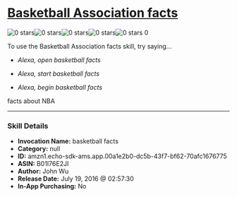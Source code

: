 # [Basketball Association facts](http://alexa.amazon.com/#skills/amzn1.echo-sdk-ams.app.00a1e2b0-dc5b-43f7-bf62-70afc1676775)
![0 stars](../../images/ic_star_border_black_18dp_1x.png)![0 stars](../../images/ic_star_border_black_18dp_1x.png)![0 stars](../../images/ic_star_border_black_18dp_1x.png)![0 stars](../../images/ic_star_border_black_18dp_1x.png)![0 stars](../../images/ic_star_border_black_18dp_1x.png) 0

To use the Basketball Association facts skill, try saying...

* *Alexa, open basketball facts*

* *Alexa, start basketball facts*

* *Alexa, begin basketball facts*

facts about NBA

***

### Skill Details

* **Invocation Name:** basketball facts
* **Category:** null
* **ID:** amzn1.echo-sdk-ams.app.00a1e2b0-dc5b-43f7-bf62-70afc1676775
* **ASIN:** B01I76E2JI
* **Author:** John Wu
* **Release Date:** July 19, 2016 @ 02:57:30
* **In-App Purchasing:** No

